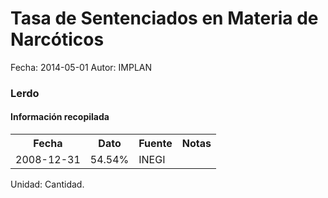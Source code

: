 Tasa de Sentenciados en Materia de Narcóticos
=====

Fecha: 2014-05-01
Autor: IMPLAN

### Lerdo

#### Información recopilada

<table class="table table-hover table-bordered">
  <tr><th>Fecha</th><th>Dato</th><th>Fuente</th><th>Notas</th></tr>
  <tr><td>2008-12-31</td><td>54.54%</td><td>INEGI</td><td></td></tr>
</table>

Unidad: Cantidad.
